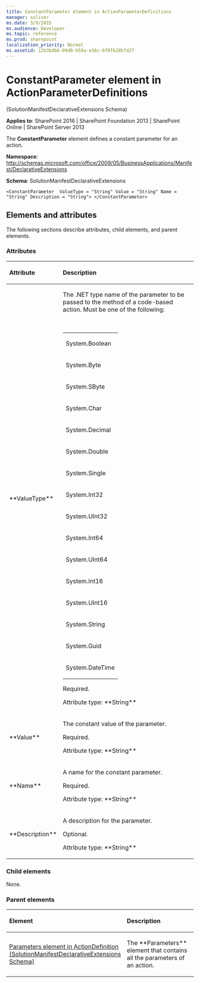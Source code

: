 ```yaml
---
title: ConstantParameter element in ActionParameterDefinitions
manager: soliver
ms.date: 3/9/2015
ms.audience: Developer
ms.topic: reference
ms.prod: sharepoint
localization_priority: Normal
ms.assetid: 12b3bdb6-09d0-b59a-e36c-6f8f628bfd27
---
```


# ConstantParameter element in ActionParameterDefinitions 

(SolutionManifestDeclarativeExtensions Schema)

**Applies to**: SharePoint 2016 | SharePoint Foundation 2013 | SharePoint Online | SharePoint Server 2013

The **ConstantParameter** element defines a constant parameter for an action.

**Namespace**: http://schemas.microsoft.com/office/2009/05/BusinessApplications/Manifest/DeclarativeExtensions

**Schema**: SolutionManifestDeclarativeExtensions

```
<ConstantParameter  ValueType = "String" Value = "String" Name = "String" Description = "String"> </ConstantParameter>
```

## Elements and attributes

The following sections describe attributes, child elements, and parent elements.

### Attributes

<table>
<colgroup>
<col width="20%" />
<col width="80%" />
</colgroup>
<thead>
<tr class="header">
<th align="left"><p>Attribute</p></th>
<th align="left"><p>Description</p></th>
</tr>
</thead>
<tbody>
<tr class="odd">
<td align="left"><p>**ValueType**</p></td>
<td align="left"><p>The .NET type name of the parameter to be passed to the method of a code-based action. Must be one of the following:</p><br/>
<div class="tableSection">
<table>
<colgroup>
<col width="100%" />
</colgroup>
<tbody>
<tr class="odd">
<td align="left"><p>System.Boolean</p></td>
</tr>
<tr class="even">
<td align="left"><p>System.Byte</p></td>
</tr>
<tr class="odd">
<td align="left"><p>System.SByte</p></td>
</tr>
<tr class="even">
<td align="left"><p>System.Char</p></td>
</tr>
<tr class="odd">
<td align="left"><p>System.Decimal</p></td>
</tr>
<tr class="even">
<td align="left"><p>System.Double</p></td>
</tr>
<tr class="odd">
<td align="left"><p>System.Single</p></td>
</tr>
<tr class="even">
<td align="left"><p>System.Int32</p></td>
</tr>
<tr class="odd">
<td align="left"><p>System.UInt32</p></td>
</tr>
<tr class="even">
<td align="left"><p>System.Int64</p></td>
</tr>
<tr class="odd">
<td align="left"><p>System.UInt64</p></td>
</tr>
<tr class="even">
<td align="left"><p>System.Int16</p></td>
</tr>
<tr class="odd">
<td align="left"><p>System.UInt16</p></td>
</tr>
<tr class="even">
<td align="left"><p>System.String</p></td>
</tr>
<tr class="odd">
<td align="left"><p>System.Guid</p></td>
</tr>
<tr class="even">
<td align="left"><p>System.DateTime</p></td>
</tr>
</tbody>
</table>
</div>
<p>Required.</p>
<p>Attribute type: **String**</p></td>
</tr>
<tr class="even">
<td align="left"><p>**Value**</p></td>
<td align="left"><p>The constant value of the parameter.</p>
<p>Required.</p>
<p>Attribute type: **String**</p></td>
</tr>
<tr class="odd">
<td align="left"><p>**Name**</p></td>
<td align="left"><p>A name for the constant parameter.</p>
<p>Required.</p>
<p>Attribute type: **String**</p></td>
</tr>
<tr class="even">
<td align="left"><p>**Description**</p></td>
<td align="left"><p>A description for the parameter.</p>
<p>Optional.</p>
<p>Attribute type: **String**</p></td>
</tr>
</tbody>
</table>

### Child elements

None.

### Parent elements

<table>
<colgroup>
<col width="50%" />
<col width="50%" />
</colgroup>
<thead>
<tr class="header">
<th align="left"><p>Element</p></th>
<th align="left"><p>Description</p></th>
</tr>
</thead>
<tbody>
<tr class="odd">
<td align="left"><p><span sdata="link"><a href="parameters-element-in-actiondefinition-solutionmanifestdeclarativeextensions-sch.md">Parameters element in ActionDefinition (SolutionManifestDeclarativeExtensions Schema)</a></span></p></td>
<td align="left"><p>The **Parameters** element that contains all the parameters of an action.</p></td>
</tr>
</tbody>
</table>

<br/>

<br/>





